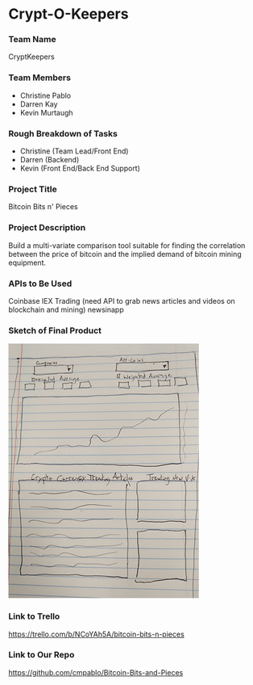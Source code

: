# Crypt-O-Keepers

### Team Name

CryptKeepers

### Team Members

* Christine Pablo
* Darren Kay
* Kevin Murtaugh

### Rough Breakdown of Tasks

* Christine (Team Lead/Front End)
* Darren (Backend)
* Kevin (Front End/Back End Support)

### Project Title

Bitcoin Bits n' Pieces

### Project Description

Build a multi-variate comparison tool suitable for finding the correlation between the price of bitcoin and the implied demand of bitcoin mining equipment.

### APIs to Be Used

Coinbase
IEX Trading
(need API to grab news articles and videos on blockchain and mining)
newsinapp

### Sketch of Final Product

![Rough Sketch](/assets/images/rough_sketch.jpg)

### Link to Trello

https://trello.com/b/NCoYAh5A/bitcoin-bits-n-pieces

### Link to Our Repo

https://github.com/cmpablo/Bitcoin-Bits-and-Pieces